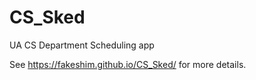 # CS_Sked
UA CS Department Scheduling app

See https://fakeshim.github.io/CS_Sked/ for more details.